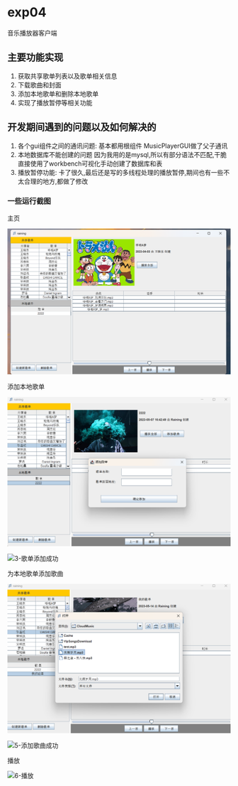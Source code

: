 # exp04

音乐播放器客户端

## 主要功能实现

1. 获取共享歌单列表以及歌单相关信息
2. 下载歌曲和封面
3. 添加本地歌单和删除本地歌单
4. 实现了播放暂停等相关功能


## 开发期间遇到的问题以及如何解决的

1. 各个gui组件之间的通讯问题:
	基本都用根组件 MusicPlayerGUI做了父子通讯
2. 本地数据库不能创建的问题
	因为我用的是mysql,所以有部分语法不匹配,干脆直接使用了workbench可视化手动创建了数据库和表
3. 播放暂停功能:
	卡了很久,最后还是写的多线程处理的播放暂停,期间也有一些不太合理的地方,都做了修改

### 一些运行截图

主页

![1-首页](./assets/1-首页.png)

添加本地歌单

![2-创建本地歌单](.\assets\2-创建本地歌单.png)

![3-歌单添加成功](http://119.167.221.16:60000/210200071271/exp04/-/blob/main/assets/3-歌单添加成功.png)

为本地歌单添加歌曲

![4-向歌单中添加歌曲](.\assets\4-向歌单中添加歌曲.png)

![5-添加歌曲成功](http://119.167.221.16:60000/210200071271/exp04/-/blob/main/assets/5-添加歌曲成功.png)

播放

![6-播放](http://119.167.221.16:60000/210200071271/exp04/-/blob/main/assets/6-播放.png)
